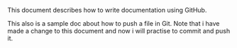 This document describes how to write documentation using GitHub.

This also is a sample doc about how to push a file in Git. Note that i have made a change to this document and now i will practise to commit and push it.